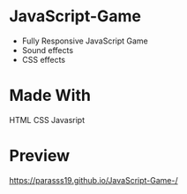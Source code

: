 # JavaScript-Game
+ Fully Responsive JavaScript Game 
+ Sound effects
+ CSS effects
 
# **Made With**
HTML CSS Javasript

# **Preview**
https://parasss19.github.io/JavaScript-Game-/
